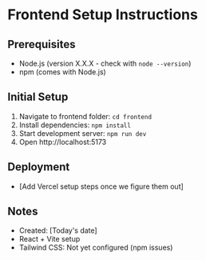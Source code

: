 # Frontend Setup Instructions

## Prerequisites
- Node.js (version X.X.X - check with `node --version`)
- npm (comes with Node.js)

## Initial Setup
1. Navigate to frontend folder: `cd frontend`
2. Install dependencies: `npm install`
3. Start development server: `npm run dev`
4. Open http://localhost:5173

## Deployment
- [Add Vercel setup steps once we figure them out]

## Notes
- Created: [Today's date]
- React + Vite setup
- Tailwind CSS: Not yet configured (npm issues)
